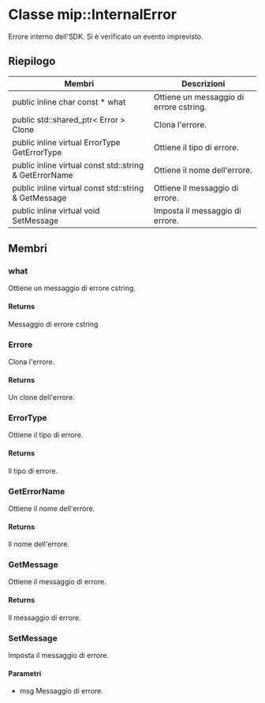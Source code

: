 # <a name="class-mipinternalerror"></a>Classe mip::InternalError 
Errore interno dell'SDK. Si è verificato un evento imprevisto.
## <a name="summary"></a>Riepilogo
 Membri                        | Descrizioni                                
--------------------------------|---------------------------------------------
public inline char const  * what | Ottiene un messaggio di errore cstring.
public std::shared_ptr< Error > Clone | Clona l'errore.
public inline virtual ErrorType GetErrorType | Ottiene il tipo di errore.
public inline virtual const std::string & GetErrorName | Ottiene il nome dell'errore.
public inline virtual const std::string & GetMessage | Ottiene il messaggio di errore.
public inline virtual void SetMessage | Imposta il messaggio di errore.
## <a name="members"></a>Membri
### <a name="what"></a>what
Ottiene un messaggio di errore cstring.
#### <a name="returns"></a>Returns
Messaggio di errore cstring
### <a name="error"></a>Errore
Clona l'errore.
#### <a name="returns"></a>Returns
Un clone dell'errore.
### <a name="errortype"></a>ErrorType
Ottiene il tipo di errore.
#### <a name="returns"></a>Returns
Il tipo di errore.
### <a name="geterrorname"></a>GetErrorName
Ottiene il nome dell'errore.
#### <a name="returns"></a>Returns
Il nome dell'errore.
### <a name="getmessage"></a>GetMessage
Ottiene il messaggio di errore.
#### <a name="returns"></a>Returns
Il messaggio di errore.
### <a name="setmessage"></a>SetMessage
Imposta il messaggio di errore.
#### <a name="parameters"></a>Parametri
* msg Messaggio di errore.